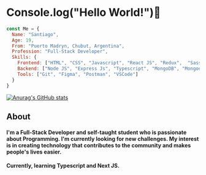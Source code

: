 # Console.log("Hello World!")👋
```javascript
const Me = {
  Name: "Santiago",
  Age: 19,
  From: "Puerto Madryn, Chubut, Argentina",
  Profession: "Full-Stack Developer",
  Skills: {
    Frontend: ["HTML", "CSS", "Javascript", "React JS", "Redux",  "Sass", "Tailwind" ],
    Backend: ["Node JS", "Express Js", "Typescript", "MongoDB", "Mongoose", "Firebase"],
    Tools: ["Git", "Figma", "Postman", "VSCode"]
  }
}
```

[![Anurag's GitHub stats](https://github-readme-stats.vercel.app/api?username=Santipac)](https://github.com/anuraghazra/github-readme-stats)

## About
#### I'm a Full-Stack Developer and self-taught student who is passionate about Programming. I'm currently looking for new challenges. My interest is in creating technology that contributes to the community and makes people's lives easier.

#### Currently, learning Typescript and Next JS.





